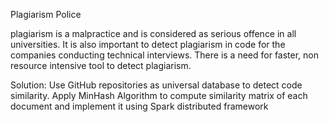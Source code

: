 Plagiarism Police

plagiarism is a  malpractice and  is considered as serious offence in all universities. It is also important to detect plagiarism in code for the companies conducting technical interviews. There is a need for faster, non resource  intensive tool to detect plagiarism.

Solution:
Use GitHub repositories as universal database to detect code similarity. Apply MinHash Algorithm to compute similarity matrix of each document and implement it using Spark distributed framework

